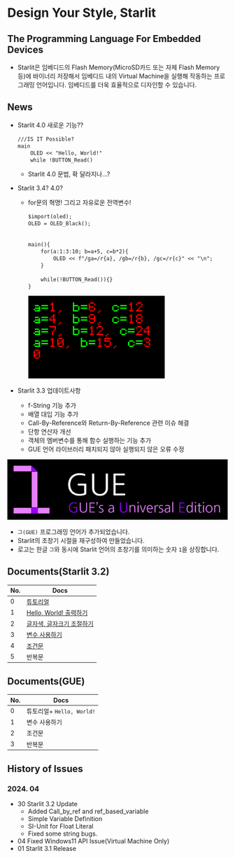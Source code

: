 # Design Your Style, Starlit

## The Programming Language For Embedded Devices
- Starlit은 임베디드의 Flash Memory(MicroSD카드 또는 자체 Flash Memory 등)에 바이너리 저장해서 임베디드 내의 Virtual Machine을 실행해 작동하는 프로그래밍 언어입니다. 임베디드를 더욱 효율적으로 디자인할 수 있습니다.

## News

- Starlit 4.0 새로운 기능??
  ```
  ///IS IT Possible?
  main
      OLED << "Hello, World!"
      while !BUTTON_Read()
  ```
  - Starlit 4.0 문법, 확 달라지나...?
  

- Starlit 3.4? 4.0?

  - for문의 혁명! 그리고 자유로운 전역변수!
    ```
    $import(oled);
    OLED = OLED_Black();
    
    
    main(){
        for(a:1:3:10; b=a+5, c=b*2){
            OLED << f"/ga=/r{a}, /gb=/r{b}, /gc=/r{c}" << "\n";
        }
    
        while(!BUTTON_Read()){}
    }
    ```
    <img src="res/EXAMPLE/for_GPT/for.png">

- Starlit 3.3 업데이트사항

  - f-String 기능 추가
  - 배열 대입 기능 추가
  - Call-By-Reference와 Return-By-Reference 관련 이슈 해결
  - 단항 연산자 개선
  - 객체의 멤버변수를 통해 함수 실행하는 기능 추가
  - GUE 언어 라이브러리 패치되지 않아 실행되지 않은 오류 수정

<img src="res/GUE/GUELogo.png">

- `그(GUE)` 프로그래밍 언어가 추가되었습니다.
- Starlit의 초창기 시절을 재구성하여 만들었습니다.
- 로고는 한글 `그`와 동시에 Starlit 언어의 초창기를 의미하는 숫자 `1`을 상징합니다.





## Documents(Starlit 3.2)

| No. | Docs |
|-----|------|
|0|[튜토리얼](https://github.com/PJungKim/Starlit3/blob/main/docs/000_Tutorial.md)|
|1|[Hello, World! 출력하기](https://github.com/PJungKim/Starlit3/blob/main/docs/001_Hello_World.md)|
|2|[글자색, 글자크기 조절하기](https://github.com/PJungKim/Starlit3/blob/main/docs%2F002_Color_Size.md)|
|3|[변수 사용하기](https://github.com/PJungKim/Starlit3/blob/main/docs/003_Button_Var.md)|
|4|[조건문](https://github.com/PJungKim/Starlit3/blob/main/docs%2F004_condition.md)|
|5|반복문|

## Documents(GUE)

|No.|Docs|
|---|----|
|0|튜토리얼+ `Hello, World!`|
|1|변수 사용하기|
|2|조건문|
|3|반복문|

## History of Issues

### 2024. 04

- 30 Starlit 3.2 Update
  - Added Call_by_ref and ref_based_variable
  - Simple Variable Definition
  - SI-Unit for Float Literal
  - Fixed some string bugs.
- 04 Fixed Windows11 API Issue(Virtual Machine Only)
- 01 Starlit 3.1 Release
